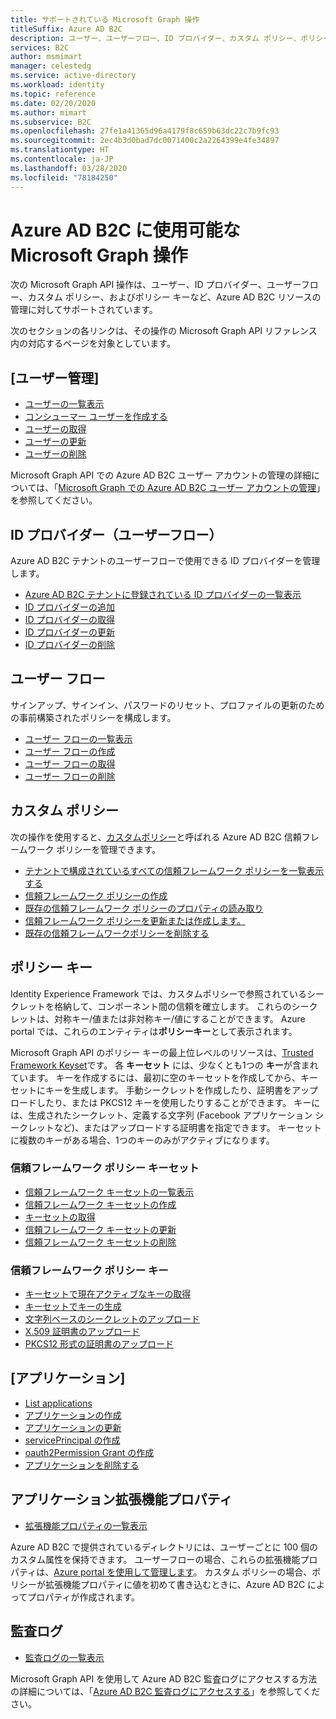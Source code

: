 ```yaml
---
title: サポートされている Microsoft Graph 操作
titleSuffix: Azure AD B2C
description: ユーザー、ユーザーフロー、ID プロバイダー、カスタム ポリシー、ポリシー キーなど、Azure AD B2C リソースの管理に対してサポートされている Microsoft Graph 操作のインデックスです。
services: B2C
author: msmimart
manager: celestedg
ms.service: active-directory
ms.workload: identity
ms.topic: reference
ms.date: 02/20/2020
ms.author: mimart
ms.subservice: B2C
ms.openlocfilehash: 27fe1a41365d96a4179f8c659b63dc22c7b9fc93
ms.sourcegitcommit: 2ec4b3d0bad7dc0071400c2a2264399e4fe34897
ms.translationtype: HT
ms.contentlocale: ja-JP
ms.lasthandoff: 03/28/2020
ms.locfileid: "78184250"
---
```

# <a name="microsoft-graph-operations-available-for-azure-ad-b2c"></a>Azure AD B2C に使用可能な Microsoft Graph 操作

次の Microsoft Graph API 操作は、ユーザー、ID プロバイダー、ユーザーフロー、カスタム ポリシー、およびポリシー キーなど、Azure AD B2C リソースの管理に対してサポートされています。

次のセクションの各リンクは、その操作の Microsoft Graph API リファレンス内の対応するページを対象としています。

## <a name="user-management"></a>[ユーザー管理]

- [ユーザーの一覧表示](https://docs.microsoft.com/graph/api/user-list)
- [コンシューマー ユーザーを作成する](https://docs.microsoft.com/graph/api/user-post-users)
- [ユーザーの取得](https://docs.microsoft.com/graph/api/user-get)
- [ユーザーの更新](https://docs.microsoft.com/graph/api/user-update)
- [ユーザーの削除](https://docs.microsoft.com/graph/api/user-delete)

Microsoft Graph API での Azure AD B2C ユーザー アカウントの管理の詳細については、「[Microsoft Graph での Azure AD B2C ユーザー アカウントの管理](manage-user-accounts-graph-api.md)」を参照してください。

## <a name="identity-providers-user-flow"></a>ID プロバイダー（ユーザーフロー）

Azure AD B2C テナントのユーザーフローで使用できる ID プロバイダーを管理します。

- [Azure AD B2C テナントに登録されている ID プロバイダーの一覧表示](https://docs.microsoft.com/graph/api/identityprovider-list)
- [ID プロバイダーの追加](https://docs.microsoft.com/graph/api/identityprovider-post-identityproviders)
- [ID プロバイダーの取得](https://docs.microsoft.com/graph/api/identityprovider-get)
- [ID プロバイダーの更新](https://docs.microsoft.com/graph/api/identityprovider-update)
- [ID プロバイダーの削除](https://docs.microsoft.com/graph/api/identityprovider-delete)

## <a name="user-flow"></a>ユーザー フロー

サインアップ、サインイン、パスワードのリセット、プロファイルの更新のための事前構築されたポリシーを構成します。

- [ユーザー フローの一覧表示](https://docs.microsoft.com/graph/api/identityuserflow-list)
- [ユーザー フローの作成](https://docs.microsoft.com/graph/api/identityuserflow-post-userflows)
- [ユーザー フローの取得](https://docs.microsoft.com/graph/api/identityuserflow-get)
- [ユーザー フローの削除](https://docs.microsoft.com/graph/api/identityuserflow-delete)

## <a name="custom-policies"></a>カスタム ポリシー

次の操作を使用すると、[カスタムポリシー](custom-policy-overview.md)と呼ばれる Azure AD B2C 信頼フレームワーク ポリシーを管理できます。

- [テナントで構成されているすべての信頼フレームワーク ポリシーを一覧表示する](https://docs.microsoft.com/graph/api/trustframework-list-trustframeworkpolicies)
- [信頼フレームワーク ポリシーの作成](https://docs.microsoft.com/graph/api/trustframework-post-trustframeworkpolicy)
- [既存の信頼フレームワーク ポリシーのプロパティの読み取り](https://docs.microsoft.com/graph/api/trustframeworkpolicy-get)
- [信頼フレームワーク ポリシーを更新または作成します。](https://docs.microsoft.com/graph/api/trustframework-put-trustframeworkpolicy)
- [既存の信頼フレームワークポリシーを削除する](https://docs.microsoft.com/graph/api/trustframeworkpolicy-delete)

## <a name="policy-keys"></a>ポリシー キー

Identity Experience Framework では、カスタムポリシーで参照されているシークレットを格納して、コンポーネント間の信頼を確立します。 これらのシークレットは、対称キー/値または非対称キー/値にすることができます。 Azure portal では、これらのエンティティは**ポリシーキー**として表示されます。

Microsoft Graph API のポリシー キーの最上位レベルのリソースは、[Trusted Framework Keyset](https://docs.microsoft.com/graph/api/resources/trustframeworkkeyset)です。 各 **キーセット** には、少なくとも1つの **キー**が含まれています。 キーを作成するには、最初に空のキーセットを作成してから、キーセットにキーを生成します。 手動シークレットを作成したり、証明書をアップロードしたり、または PKCS12 キーを使用したりすることができます。 キーには、生成されたシークレット、定義する文字列 (Facebook アプリケーション シークレットなど)、またはアップロードする証明書を指定できます。 キーセットに複数のキーがある場合、1つのキーのみがアクティブになります。

### <a name="trust-framework-policy-keyset"></a>信頼フレームワーク ポリシー キーセット

- [信頼フレームワーク キーセットの一覧表示](https://docs.microsoft.com/graph/api/trustframework-list-keysets)
- [信頼フレームワーク キーセットの作成](https://docs.microsoft.com/graph/api/trustframework-post-keysets)
- [キーセットの取得](https://docs.microsoft.com/graph/api/trustframeworkkeyset-get)
- [信頼フレームワーク キーセットの更新](https://docs.microsoft.com/graph/api/trustframeworkkeyset-update)
- [信頼フレームワーク キーセットの削除](https://docs.microsoft.com/graph/api/trustframeworkkeyset-delete)

### <a name="trust-framework-policy-key"></a>信頼フレームワーク ポリシー キー

- [キーセットで現在アクティブなキーの取得](https://docs.microsoft.com/graph/api/trustframeworkkeyset-getactivekey)
- [キーセットでキーの生成](https://docs.microsoft.com/graph/api/trustframeworkkeyset-generatekey)
- [文字列ベースのシークレットのアップロード](https://docs.microsoft.com/graph/api/trustframeworkkeyset-uploadsecret)
- [X.509 証明書のアップロード](https://docs.microsoft.com/graph/api/trustframeworkkeyset-uploadcertificate)
- [PKCS12 形式の証明書のアップロード](https://docs.microsoft.com/graph/api/trustframeworkkeyset-uploadpkcs12)

## <a name="applications"></a>[アプリケーション]

- [List applications](https://docs.microsoft.com/graph/api/application-list)
- [アプリケーションの作成](https://docs.microsoft.com/graph/api/resources/application)
- [アプリケーションの更新](https://docs.microsoft.com/graph/api/application-update)
- [servicePrincipal の作成](https://docs.microsoft.com/graph/api/resources/serviceprincipal)
- [oauth2Permission Grant の作成](https://docs.microsoft.com/graph/api/resources/oauth2permissiongrant)
- [アプリケーションを削除する](https://docs.microsoft.com/graph/api/application-delete)

## <a name="application-extension-properties"></a>アプリケーション拡張機能プロパティ

- [拡張機能プロパティの一覧表示](https://docs.microsoft.com/graph/api/application-list-extensionproperty)

Azure AD B2C で提供されているディレクトリには、ユーザーごとに 100 個のカスタム属性を保持できます。 ユーザーフローの場合、これらの拡張機能プロパティは、[Azure portal を使用して管理します](custom-policy-custom-attributes.md)。 カスタム ポリシーの場合、ポリシーが拡張機能プロパティに値を初めて書き込むときに、Azure AD B2C によってプロパティが作成されます。

## <a name="audit-logs"></a>監査ログ

- [監査ログの一覧表示](https://docs.microsoft.com/graph/api/directoryaudit-list)

Microsoft Graph API を使用して Azure AD B2C 監査ログにアクセスする方法の詳細については、「[Azure AD B2C 監査ログにアクセスする](view-audit-logs.md)」を参照してください。
